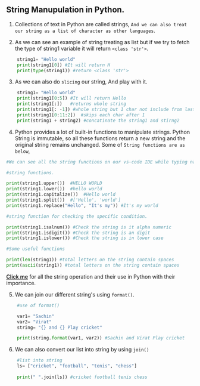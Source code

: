 ## String Manupulation in Python.

1) Collections of text in Python are called strings, `And we can also treat our string as a list of character as other languages`.

2) As we can see an example of string treating as list but if we try to fetch the type of string1 variable it will return `<class 'str'>`.

```python
    string1= "Hello world"
    print(string1[0]) #It will return H
    print(type(string1)) #return <class 'str'>
```

3) As we can also do `slicing` our string, And play with it.
```python
    string1= "Hello world"
    print(string1[0:5]) #It will return Hello
    print(string1[:])   #returns whole string
    print(string1[: -1]) #whole string but 1 char not include from last
    print(string1[0:11:2])  #skips each char after 1 
    print(string1 + string2) #concatinate the string1 and stirng2
```

4) Python provides a lot of built-in functions to manipulate strings. Python String is immutable, so all these functions return a new string and the original string remains unchanged. Some of `String functions are as below`,

```python
#We can see all the string functions on our vs-code IDE while typing name of variable and then '.' ,It will show the whole functions.

#string functions.

print(string1.upper())  #HELLO WORLD
print(string1.lower())  #hello world
print(string1.capitalize())  #Hello world
print(string1.split())  #['Hello', 'world']
print(string1.replace("Hello", "It's my")) #It's my world

#string function for checking the specific condition.

print(string1.isalnum()) #Check the string is it alpha numeric
print(string1.isdigit()) #Check the string is an digit
print(string1.islower()) #Check the string is in lower case

#Some useful functions

print(len(string1)) #total letters on the string contain spaces
print(ascii(string1)) #total letters on the string contain spaces


````
<a href= "https://www.digitalocean.com/community/tutorials/python-string-functions" style =" color: doer blue; font-weight: 600; text-decoration: underline">Click me</a> for all the string operation and their use in Python with their importance.

5) We can join our different string's using `format()`.
```python
    #use of format()

    var1= "Sachin"
    var2= "Virat"
    string= "{} and {} Play cricket"

    print(string.format(var1, var2)) #Sachin and Virat Play cricket
```

6) We can also convert our list into string by using `join()`
```python
    #list into string
    ls= ["cricket", "football", "tenis", "chess"]
    
    print(" ".join(ls)) #cricket football tenis chess
```